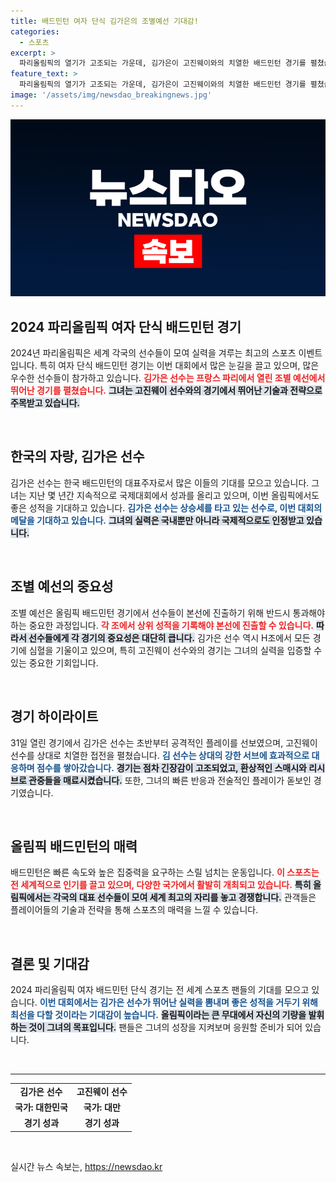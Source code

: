 ```yaml
---
title: 배드민턴 여자 단식 김가은의 조별예선 기대감!
categories:
  - 스포츠
excerpt: >
  파리올림픽의 열기가 고조되는 가운데, 김가은이 고진웨이와의 치열한 배드민턴 경기를 펼쳤습니다! 그녀의 멋진 플레이를 놓치지 마세요!
feature_text: >
  파리올림픽의 열기가 고조되는 가운데, 김가은이 고진웨이와의 치열한 배드민턴 경기를 펼쳤습니다! 그녀의 멋진 플레이를 놓치지 마세요!
image: '/assets/img/newsdao_breakingnews.jpg'
---
```


<p><img src="/assets/img/newsdao_breakingnews.jpg" alt="implanttips 속보" /></p>

<h2 data-ke-size="size26">2024 파리올림픽 여자 단식 배드민턴 경기</h2>

<p data-ke-size="size16">2024년 파리올림픽은 세계 각국의 선수들이 모여 실력을 겨루는 최고의 스포츠 이벤트입니다. 특히 여자 단식 배드민턴 경기는 이번 대회에서 많은 눈길을 끌고 있으며, 많은 우수한 선수들이 참가하고 있습니다. <b><span style="color: #ee2323;">김가은 선수는 프랑스 파리에서 열린 조별 예선에서 뛰어난 경기를 펼쳤습니다.</span></b> <b><span style="background-color: #21538527;">그녀는 고진웨이 선수와의 경기에서 뛰어난 기술과 전략으로 주목받고 있습니다.</span></b></p>

<p data-ke-size="size16">&nbsp;</p>

<h2 data-ke-size="size26">한국의 자랑, 김가은 선수</h2>

<p data-ke-size="size16">김가은 선수는 한국 배드민턴의 대표주자로서 많은 이들의 기대를 모으고 있습니다. 그녀는 지난 몇 년간 지속적으로 국제대회에서 성과를 올리고 있으며, 이번 올림픽에서도 좋은 성적을 기대하고 있습니다. <b><span style="color: #1a5490;">김가은 선수는 상승세를 타고 있는 선수로, 이번 대회의 메달을 기대하고 있습니다.</span></b> <b><span style="background-color: #21538527;">그녀의 실력은 국내뿐만 아니라 국제적으로도 인정받고 있습니다.</span></b></p>

<p data-ke-size="size16">&nbsp;</p>

<h2 data-ke-size="size26">조별 예선의 중요성</h2>

<p data-ke-size="size16">조별 예선은 올림픽 배드민턴 경기에서 선수들이 본선에 진출하기 위해 반드시 통과해야 하는 중요한 과정입니다. <b><span style="color: #ee2323;">각 조에서 상위 성적을 기록해야 본선에 진출할 수 있습니다.</span></b> <b><span style="background-color: #21538527;">따라서 선수들에게 각 경기의 중요성은 대단히 큽니다.</span></b> 김가은 선수 역시 H조에서 모든 경기에 심혈을 기울이고 있으며, 특히 고진웨이 선수와의 경기는 그녀의 실력을 입증할 수 있는 중요한 기회입니다.</p>

<p data-ke-size="size16">&nbsp;</p>

<h2 data-ke-size="size26">경기 하이라이트</h2>

<p data-ke-size="size16">31일 열린 경기에서 김가은 선수는 초반부터 공격적인 플레이를 선보였으며, 고진웨이 선수를 상대로 치열한 접전을 펼쳤습니다. <b><span style="color: #1a5490;">김 선수는 상대의 강한 서브에 효과적으로 대응하며 점수를 쌓아갔습니다.</span></b> <b><span style="background-color: #21538527;">경기는 점차 긴장감이 고조되었고, 환상적인 스매시와 리시브로 관중들을 매료시켰습니다.</span></b> 또한, 그녀의 빠른 반응과 전술적인 플레이가 돋보인 경기였습니다.</p>

<p data-ke-size="size16">&nbsp;</p>

<h2 data-ke-size="size26">올림픽 배드민턴의 매력</h2>

<p data-ke-size="size16">배드민턴은 빠른 속도와 높은 집중력을 요구하는 스릴 넘치는 운동입니다. <b><span style="color: #ee2323;">이 스포츠는 전 세계적으로 인기를 끌고 있으며, 다양한 국가에서 활발히 개최되고 있습니다.</span></b> <b><span style="background-color: #21538527;">특히 올림픽에서는 각국의 대표 선수들이 모여 세계 최고의 자리를 놓고 경쟁합니다.</span></b> 관객들은 플레이어들의 기술과 전략을 통해 스포츠의 매력을 느낄 수 있습니다.</p>

<p data-ke-size="size16">&nbsp;</p>

<h2 data-ke-size="size26">결론 및 기대감</h2>

<p data-ke-size="size16">2024 파리올림픽 여자 배드민턴 단식 경기는 전 세계 스포츠 팬들의 기대를 모으고 있습니다. <b><span style="color: #1a5490;">이번 대회에서는 김가은 선수가 뛰어난 실력을 뽐내며 좋은 성적을 거두기 위해 최선을 다할 것이라는 기대감이 높습니다.</span></b> <b><span style="background-color: #21538527;">올림픽이라는 큰 무대에서 자신의 기량을 발휘하는 것이 그녀의 목표입니다.</span></b> 팬들은 그녀의 성장을 지켜보며 응원할 준비가 되어 있습니다.</p>

<p data-ke-size="size16">&nbsp;</p>

<hr/>

<table style="width: 100%; border-collapse: collapse;">
<tr>
<td style="text-align: center; height: 17px;"><b>김가은 선수</b></td>
<td style="text-align: center; height: 17px;"><b>고진웨이 선수</b></td>
</tr>
<tr>
<td style="text-align: center; height: 17px;"><b>국가: 대한민국</b></td>
<td style="text-align: center; height: 17px;"><b>국가: 대만</b></td>
</tr>
<tr>
<td style="text-align: center; height: 17px;"><b>경기 성과</b></td>
<td style="text-align: center; height: 17px;"><b>경기 성과</b></td>
</tr>
</table>

<p data-ke-size="size16">&nbsp;</p> 
실시간 뉴스 속보는, <a href="https://newsdao.kr" rel="dofollow">https://newsdao.kr</a>


